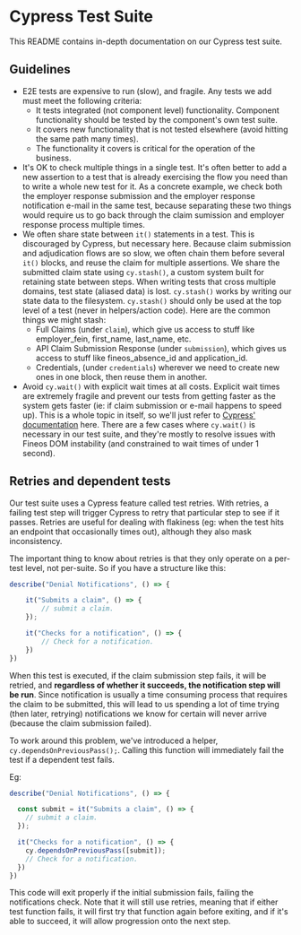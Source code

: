 Cypress Test Suite
==================

This README contains in-depth documentation on our Cypress test suite.

Guidelines
----------

* E2E tests are expensive to run (slow), and fragile.  Any tests we add must meet the following criteria:
  * It tests integrated (not component level) functionality. Component functionality should be tested by the component's own test suite.
  * It covers new functionality that is not tested elsewhere (avoid hitting the same path many times).
  * The functionality it covers is critical for the operation of the business.
* It's OK to check multiple things in a single test. It's often better to add a new assertion to a test that is already exercising the flow you need than to write a whole new test for it. As a concrete example, we check both the employer response submission and the employer response notification e-mail in the same test, because separating these two things would require us to go back through the claim sumission and employer response process multiple times.
* We often share state between `it()` statements in a test.  This is discouraged by Cypress, but necessary here.  Because claim submission and adjudication flows are so slow, we often chain them before several `it()` blocks, and reuse the claim for multiple assertions. We share the submitted claim state using `cy.stash()`, a custom system built for retaining state between steps. When writing tests that cross multiple domains, test state (aliased data) is lost. `cy.stash()` works by writing our state data to the filesystem. `cy.stash()` should only be used at the top level of a test (never in helpers/action code).  Here are the common things we might stash:
  * Full Claims (under `claim`), which give us access to stuff like employer_fein, first_name, last_name, etc.
  * API Claim Submission Response (under `submission`), which gives us access to stuff like fineos_absence_id and application_id.
  * Credentials, (under `credentials`) wherever we need to create new ones in one block, then reuse them in another.
* Avoid `cy.wait()` with explicit wait times at all costs. Explicit wait times are extremely fragile and prevent our tests from getting faster as the system gets faster (ie: if claim submission or e-mail happens to speed up). This is a whole topic in itself, so we'll just refer to [Cypress' documentation](https://docs.cypress.io/guides/core-concepts/retry-ability.html) here.  There are a few cases where `cy.wait()` is necessary in our test suite, and they're mostly to resolve issues with Fineos DOM instability (and constrained to wait times of under 1 second).

Retries and dependent tests
----------------------------

Our test suite uses a Cypress feature called test retries. With retries, a failing test step will trigger Cypress to retry that particular step to see if it passes. Retries are useful for dealing with flakiness (eg: when the test hits an endpoint that occasionally times out), although they also mask inconsistency.

The important thing to know about retries is that they only operate on a per-test level, not per-suite.  So if you have a structure like this:
```typescript
describe("Denial Notifications", () => {

    it("Submits a claim", () => {
        // submit a claim.
    });

    it("Checks for a notification", () => {
        // Check for a notification.
    })
})
```
When this test is executed, if the claim submission step fails, it will be retried, and **regardless of whether it succeeds, the notification step will be run**. Since notification is usually a time consuming process that requires the claim to be submitted, this will lead to us spending a lot of time trying (then later, retrying) notifications we know for certain will never arrive (because the claim submission failed).

To work around this problem, we've introduced a helper, `cy.dependsOnPreviousPass();`. Calling this function will immediately fail the test if a dependent test fails.

Eg:

```typescript
describe("Denial Notifications", () => {

  const submit = it("Submits a claim", () => {
    // submit a claim.
  });

  it("Checks for a notification", () => {
    cy.dependsOnPreviousPass([submit]);
    // Check for a notification.
  })
})
```
This code will exit properly if the initial submission fails, failing the notifications check. Note that it will still use retries, meaning that if either test function fails, it will first try that function again before exiting, and if it's able to succeed, it will allow progression onto the next step.
